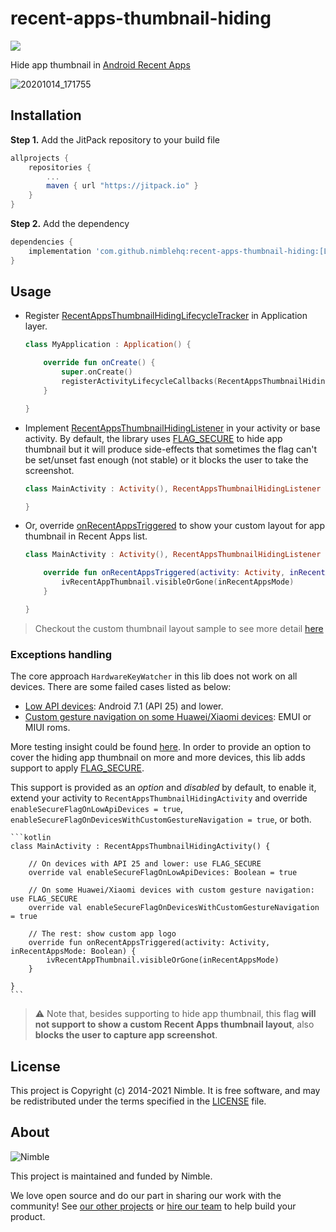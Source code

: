 # recent-apps-thumbnail-hiding

[![](https://jitpack.io/v/nimblehq/recent-apps-thumbnail-hiding.svg)](https://jitpack.io/#nimblehq/recent-apps-thumbnail-hiding)

Hide app thumbnail in [Android Recent Apps](https://developer.android.com/guide/components/activities/recents)

![20201014_171755](https://user-images.githubusercontent.com/16315358/95976377-9c20f200-0e41-11eb-99e3-bf1abf6406df.gif)

## Installation

**Step 1.** Add the JitPack repository to your build file

```groovy
allprojects {
    repositories {
        ...
        maven { url "https://jitpack.io" }
    }
}
```

**Step 2.** Add the dependency

```groovy
dependencies {
    implementation 'com.github.nimblehq:recent-apps-thumbnail-hiding:[LATEST_VERSION]'
}
```

## Usage

- Register [RecentAppsThumbnailHidingLifecycleTracker](https://github.com/nimblehq/recent-apps-thumbnail-hiding/blob/master/app/src/main/java/co/nimblehq/recentapps/thumbnailhiding/App.kt#L9)
  in Application layer.

    ```kotlin
    class MyApplication : Application() {

        override fun onCreate() {
            super.onCreate()
            registerActivityLifecycleCallbacks(RecentAppsThumbnailHidingLifecycleTracker())
        }

    }
    ```

- Implement [RecentAppsThumbnailHidingListener](https://github.com/nimblehq/recent-apps-thumbnail-hiding/blob/eaf27aea6ffbbacff65af23a05dd26fb698c5025/lib/src/main/java/co/nimblehq/recentapps/thumbnailhiding/RecentAppsThumbnailHidingListener.kt#L21-L30)
  in your activity or base activity. By default, the library
  uses [FLAG_SECURE](https://developer.android.com/reference/android/view/WindowManager.LayoutParams#FLAG_SECURE) to hide
  app thumbnail but it will produce side-effects that sometimes the flag can't be set/unset fast enough (not stable) or it
  blocks the user to take the screenshot.

    ```kotlin
    class MainActivity : Activity(), RecentAppsThumbnailHidingListener {

    }
    ```

- Or, override [onRecentAppsTriggered](https://github.com/nimblehq/recent-apps-thumbnail-hiding/blob/master/app/src/main/java/co/nimblehq/recentapps/thumbnailhiding/MainActivity.kt#L18-L23)
  to show your custom layout for app thumbnail in Recent Apps list.

    ```kotlin
    class MainActivity : Activity(), RecentAppsThumbnailHidingListener {

        override fun onRecentAppsTriggered(activity: Activity, inRecentAppsMode: Boolean) {
            ivRecentAppThumbnail.visibleOrGone(inRecentAppsMode)
        }

    }
    ```

> Checkout the custom thumbnail layout sample to see more detail [here](https://github.com/nimblehq/recent-apps-thumbnail-hiding/blob/master/app/src/main/res/layout/activity_main.xml#L26-L33)

### Exceptions handling

The core approach `HardwareKeyWatcher` in this lib does not work on all devices.
There are some failed cases listed as below:

- [Low API devices](https://github.com/nimblehq/recent-apps-thumbnail-hiding/issues/9): Android 7.1 (API 25) and lower.
- [Custom gesture navigation on some Huawei/Xiaomi devices](https://github.com/nimblehq/recent-apps-thumbnail-hiding/issues/8): EMUI or MIUI roms.

More testing insight could be found [here](https://docs.google.com/spreadsheets/d/1znmSllEYHuOhmla7EWFXYeWuv1EZQiVkB9Mibhcj52s/edit?usp=sharing).
In order to provide an option to cover the hiding app thumbnail on more and more devices,
this lib adds support to apply [FLAG_SECURE](https://developer.android.com/reference/android/view/WindowManager.LayoutParams#FLAG_SECURE).

This support is provided as an *option* and *disabled* by default, to enable it,
extend your activity to `RecentAppsThumbnailHidingActivity`
and override `enableSecureFlagOnLowApiDevices = true`,
`enableSecureFlagOnDevicesWithCustomGestureNavigation = true`, or both.

    ```kotlin
    class MainActivity : RecentAppsThumbnailHidingActivity() {

        // On devices with API 25 and lower: use FLAG_SECURE
        override val enableSecureFlagOnLowApiDevices: Boolean = true

        // On some Huawei/Xiaomi devices with custom gesture navigation: use FLAG_SECURE
        override val enableSecureFlagOnDevicesWithCustomGestureNavigation = true

        // The rest: show custom app logo
        override fun onRecentAppsTriggered(activity: Activity, inRecentAppsMode: Boolean) {
            ivRecentAppThumbnail.visibleOrGone(inRecentAppsMode)
        }

    }
    ```

> ⚠️ Note that, besides supporting to hide app thumbnail, this flag
**will not support to show a custom Recent Apps thumbnail layout**,
also **blocks the user to capture app screenshot**.

## License

This project is Copyright (c) 2014-2021 Nimble. It is free software,
and may be redistributed under the terms specified in the [LICENSE] file.

[LICENSE]: /LICENSE

## About

![Nimble](https://assets.nimblehq.co/logo/dark/logo-dark-text-160.png)

This project is maintained and funded by Nimble.

We love open source and do our part in sharing our work with the community!
See [our other projects][community] or [hire our team][hire] to help build your product.

[community]: https://github.com/nimblehq
[hire]: https://nimblehq.co/
